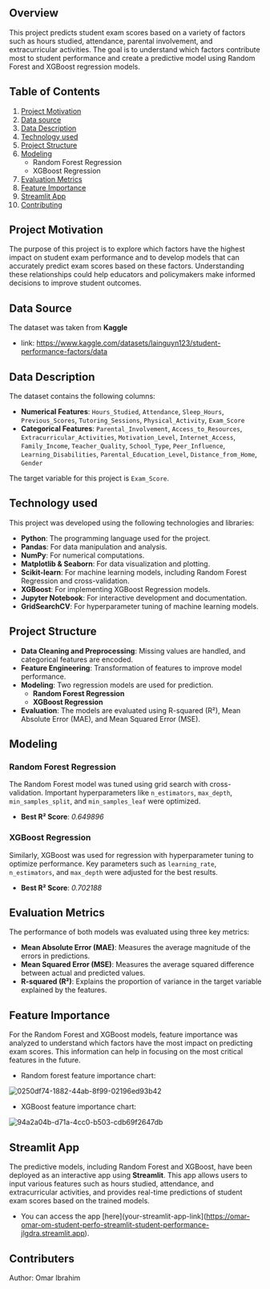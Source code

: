## **Overview**
This project predicts student exam scores based on a variety of factors such as hours studied, attendance, parental involvement, and extracurricular activities. The goal is to understand which factors contribute most to student performance and create a predictive model using Random Forest and XGBoost regression models.

## **Table of Contents**
1. [Project Motivation](#motivation)
2. [Data source](#source)
3. [Data Description](#data)
4. [Technology used](#technology)
5. [Project Structure](#structure)
6. [Modeling](#modeling)
   - Random Forest Regression
   - XGBoost Regression
7. [Evaluation Metrics](#evaluation)
8. [Feature Importance](#feature-importance)
9. [Streamlit App](#streamlit-app)
10. [Contributing](#contributers)

## **Project Motivation** <a name="motivation"></a>
The purpose of this project is to explore which factors have the highest impact on student exam performance and to develop models that can accurately predict exam scores based on these factors. Understanding these relationships could help educators and policymakers make informed decisions to improve student outcomes.

## **Data Source** <a name="source"></a>
The dataset was taken from **Kaggle**
- link: https://www.kaggle.com/datasets/lainguyn123/student-performance-factors/data

## **Data Description** <a name="data"></a>
The dataset contains the following columns:
- **Numerical Features**: `Hours_Studied`, `Attendance`, `Sleep_Hours`, `Previous_Scores`, `Tutoring_Sessions`, `Physical_Activity`, `Exam_Score`
- **Categorical Features**: `Parental_Involvement`, `Access_to_Resources`, `Extracurricular_Activities`, `Motivation_Level`, `Internet_Access`, `Family_Income`, `Teacher_Quality`, `School_Type`, `Peer_Influence`, `Learning_Disabilities`, `Parental_Education_Level`, `Distance_from_Home`, `Gender`

The target variable for this project is `Exam_Score`.

## **Technology used** <a name="technology"></a>
This project was developed using the following technologies and libraries:

- **Python**: The programming language used for the project.
- **Pandas**: For data manipulation and analysis.
- **NumPy**: For numerical computations.
- **Matplotlib & Seaborn**: For data visualization and plotting.
- **Scikit-learn**: For machine learning models, including Random Forest Regression and cross-validation.
- **XGBoost**: For implementing XGBoost Regression models.
- **Jupyter Notebook**: For interactive development and documentation.
- **GridSearchCV**: For hyperparameter tuning of machine learning models.

## **Project Structure** <a name="structure"></a>
- **Data Cleaning and Preprocessing**: Missing values are handled, and categorical features are encoded.
- **Feature Engineering**: Transformation of features to improve model performance.
- **Modeling**: Two regression models are used for prediction.
    - **Random Forest Regression**
    - **XGBoost Regression**
- **Evaluation**: The models are evaluated using R-squared (R²), Mean Absolute Error (MAE), and Mean Squared Error (MSE).

## **Modeling** <a name="modeling"></a>

### **Random Forest Regression**
The Random Forest model was tuned using grid search with cross-validation. Important hyperparameters like `n_estimators`, `max_depth`, `min_samples_split`, and `min_samples_leaf` were optimized.
- **Best R² Score**: *0.649896*

### **XGBoost Regression**
Similarly, XGBoost was used for regression with hyperparameter tuning to optimize performance. Key parameters such as `learning_rate`, `n_estimators`, and `max_depth` were adjusted for the best results.
- **Best R² Score**: *0.702188*

## **Evaluation Metrics** <a name="evaluation"></a>
The performance of both models was evaluated using three key metrics:
- **Mean Absolute Error (MAE)**: Measures the average magnitude of the errors in predictions.
- **Mean Squared Error (MSE)**: Measures the average squared difference between actual and predicted values.
- **R-squared (R²)**: Explains the proportion of variance in the target variable explained by the features.

## **Feature Importance** <a name="feature-importance"></a>
For the Random Forest and XGBoost models, feature importance was analyzed to understand which factors have the most impact on predicting exam scores. This information can help in focusing on the most critical features in the future.
- Random forest feature importance chart:

![0250df74-1882-44ab-8f99-02196ed93b42](https://github.com/user-attachments/assets/4bf2d8d3-37da-4fa2-8abb-a86ac7d6e4c9)

- XGBoost feature importance chart:

![94a2a04b-d71a-4cc0-b503-cdb69f2647db](https://github.com/user-attachments/assets/226b5b97-4e0d-4cff-b39e-364ce58627fc)

## **Streamlit App** <a name="streamlit-app"></a>
The predictive models, including Random Forest and XGBoost, have been deployed as an interactive app using **Streamlit**. This app allows users to input various features such as hours studied, attendance, and extracurricular activities, and provides real-time predictions of student exam scores based on the trained models.  
- You can access the app [here](your-streamlit-app-link](https://omar-omar-om-student-perfo-streamlit-student-performance-jlgdra.streamlit.app).

## **Contributers** <a name="contributers"></a>
Author: Omar Ibrahim
